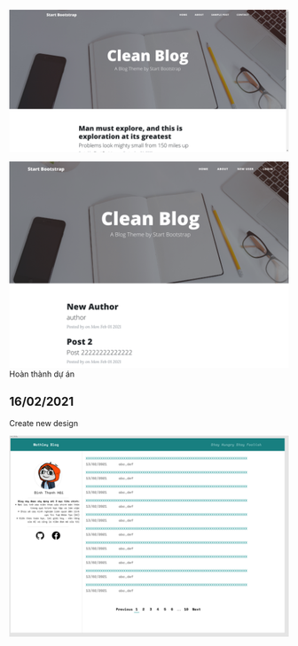 ![](image/1.png)

![](image/2.png)
Hoàn thành dự án

## 16/02/2021

Create new design

![](image/3.png)
